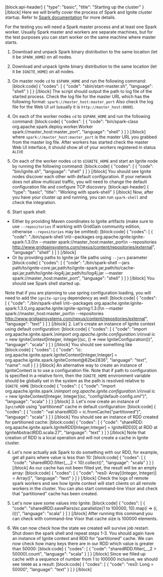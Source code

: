 [block:api-header]
{
  "type": "basic",
  "title": "Starting up the cluster"
}
[/block]
Here we will briefly cover the process of Spark and Ignite cluster startup. Refer to [Spark documentation](https://spark.apache.org/docs/latest/) for more details.

For the testing you will need a Spark master process and at least one Spark worker. Usually Spark master and workers are separate machines, but for the test purposes you can start worker on the same machine where master starts.

1. Download and unpack Spark binary distribution to the same location (let it be `SPARK_HOME`) on all nodes.
3. Download and unpack Ignite binary distribution to the same location (let it be `IGNITE_HOME`) on all nodes.
3. On master node `cd` to `$SPARK_HOME` and run the following command:
[block:code]
{
  "codes": [
    {
      "code": "sbin/start-master.sh",
      "language": "shell"
    }
  ]
}
[/block]
The script should output the path to log file of the started process. Check the log file for the master URL which has the following format: `spark://master_host:master_port` Also check the log file for the Web UI url (usually it is `http://master_host:8080`).

4. On each of the worker nodes `cd` to `$SPARK_HOME` and run the following command:
[block:code]
{
  "codes": [
    {
      "code": "bin/spark-class org.apache.spark.deploy.worker.Worker spark://master_host:master_port",
      "language": "shell"
    }
  ]
}
[/block]
where `spark://master_host:master_port` is the master URL you grabbed from the master log file. After workers has started check the master Web UI interface, it should show all of your workers registered in status `ALIVE`

5. On each of the worker nodes `cd` to `$IGNITE_HOME` and start an Ignite node by running the following command:
[block:code]
{
  "codes": [
    {
      "code": "bin/ignite.sh",
      "language": "shell"
    }
  ]
}
[/block]
You should see Ignite nodes discover each other with default configuration. If your network does not allow multicast traffic, you will need to change the default configuration file and configure TCP discovery.
[block:api-header]
{
  "type": "basic",
  "title": "Working with spark-shell"
}
[/block]
Now, after you have your cluster up and running, you can run `spark-shell` and check the integration.

1. Start spark shell:
 
- Either by providing Maven coordinates to Ignite artifacts (make sure to use `--repositories` if working with GridGain community edition, otherwise `--repositories` may be omitted):
[block:code]
{
  "codes": [
    {
      "code": "./bin/spark-shell \n\t--packages org.apache.ignite:ignite-spark:1.3.0\n  --master spark://master_host:master_port\n  --repositories http://www.gridgainsystems.com/nexus/content/repositories/external",
      "language": "shell"
    }
  ]
}
[/block]
- Or by providing paths to Ignite jar file paths using `--jars` parameter
[block:code]
{
  "codes": [
    {
      "code": "./bin/spark-shell --jars path/to/ignite-core.jar,path/to/ignite-spark.jar,path/to/cache-api.jar,path/to/ignite-log4j.jar,path/to/log4j.jar --master spark://master_host:master_port",
      "language": "shell"
    }
  ]
}
[/block]
You should see Spark shell started up. 

Note that if you are planning to use spring configuration loading, you will need to add the `ignite-spring` dependency as well:
[block:code]
{
  "codes": [
    {
      "code": "./bin/spark-shell \n\t--packages org.apache.ignite:ignite-spark:1.3.0,org.apache.ignite:ignite-spring:1.3.0\n  --master spark://master_host:master_port\n  --repositories http://www.gridgainsystems.com/nexus/content/repositories/external",
      "language": "text"
    }
  ]
}
[/block]
2. Let's create an instance of Ignite context using default configuration:
[block:code]
{
  "codes": [
    {
      "code": "import org.apache.ignite.spark._\nimport org.apache.ignite.configuration._\n\nval ic = new IgniteContext[Integer, Integer](sc, () => new IgniteConfiguration())",
      "language": "scala"
    }
  ]
}
[/block]
You should see something like 
[block:code]
{
  "codes": [
    {
      "code": "ic: org.apache.ignite.spark.IgniteContext[Integer,Integer] = org.apache.ignite.spark.IgniteContext@62be2836",
      "language": "text",
      "name": null
    }
  ]
}
[/block]
An alternative way to create an instance of IgniteContext is to use a configuration file. Note that if path to configuration is specified in a relative form, then the `IGNITE_HOME` environment variable should be globally set in the system as the path is resolved relative to `IGNITE_HOME`
[block:code]
{
  "codes": [
    {
      "code": "import org.apache.ignite.spark._\nimport org.apache.ignite.configuration._\n\nval ic = new IgniteContext[Integer, Integer](sc, \"config/default-config.xml\")",
      "language": "scala"
    }
  ]
}
[/block]
3. Let's now create an instance of `IgniteRDD` using "partitioned" cache in default configuration:
[block:code]
{
  "codes": [
    {
      "code": "val sharedRDD = ic.fromCache(\"partitioned\")",
      "language": "scala"
    }
  ]
}
[/block]
You should see an instance of RDD created for partitioned cache:
[block:code]
{
  "codes": [
    {
      "code": "shareRDD: org.apache.ignite.spark.IgniteRDD[Integer,Integer] = IgniteRDD[0] at RDD at IgniteAbstractRDD.scala:27",
      "language": "text"
    }
  ]
}
[/block]
Note that creation of RDD is a local operation and will not create a cache in Ignite cluster. 

4. Let's now actually ask Spark to do something with our RDD, for example, get all pairs where value is less than 10:
[block:code]
{
  "codes": [
    {
      "code": "sharedRDD.filter(_._2 < 10).collect()",
      "language": "scala"
    }
  ]
}
[/block]
As our cache has not been filled yet, the result will be an empty array:
[block:code]
{
  "codes": [
    {
      "code": "res0: Array[(Integer, Integer)] = Array()",
      "language": "text"
    }
  ]
}
[/block]
Check the logs of remote spark workers and see how Ignite context will start clients on all remote workers in the cluster. You can also start command-line Visor and check that "partitioned" cache has been created.

5. Let's now save some values into Ignite:
[block:code]
{
  "codes": [
    {
      "code": "sharedRDD.savePairs(sc.parallelize(1 to 100000, 10).map(i => (i, i)))",
      "language": "scala"
    }
  ]
}
[/block]
After running this command you can check with command-line Visor that cache size is 100000 elements. 

6. We can now check how the state we created will survive job restart. Shut down the spark shell and repeat steps 1-3. You should again have an instance of Ignite context and RDD for "partitioned" cache. We can now check how many keys there are in our RDD which value is greater than 50000:
[block:code]
{
  "codes": [
    {
      "code": "sharedRDD.filter(_._2 > 50000).count",
      "language": "scala"
    }
  ]
}
[/block]
Since we filled up cache with a sequence of number from 1 to 100000 inclusive, we should see `50000` as a result:
[block:code]
{
  "codes": [
    {
      "code": "res0: Long = 50000",
      "language": "text"
    }
  ]
}
[/block]